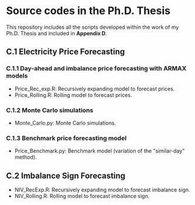 # Source codes in the Ph.D. Thesis
This repository includes all the scripts developed within the work of my Ph.D. Thesis and included in **Appendix D**.


## C.1 Electricity Price Forecasting

### C.1.1 Day-ahead and imbalance price forecasting with ARMAX models
  - Price_Rec_exp.R: Recursively expanding model to forecast prices.
  - Price_Rolling.R: Rolling model to forecast prices.

### C.1.2 Monte Carlo simulations
  - Monte_Carlo.py: Monte Carlo simulations.

### C.1.3 Benchmark price forecasting model
  - Price_Benchmark.py: Benchmark model (variation of the "similar-day" method).



## C.2 Imbalance Sign Forecasting
  - NIV_RecExp.R: Recursively expanding model to forecast imbalance sign.
  - NIV_Rolling.R: Rolling model to forecast imbalance sign.



